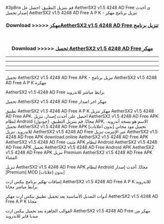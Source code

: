 #3p8nx قم بتنزيل التطبيق. احصل عل AetherSX2 v1.5 4248 AD Free  ى أحدث إصدار.تحميل AetherSX2 v1.5 4248 AD Free  A P K - تنزيل برنامج مهكر



<div align="center">
<h3>Download >>>>> <a href="https://ar-sites.web.app/?ar= AetherSX2 v1.5 4248 AD Free ">مهكرAetherSX2 v1.5 4248 AD Free  تنزيل برنامج</a></h3><br>

<h3>Download >>>>> <a href="https://ar-sites.web.app/?ar= AetherSX2 v1.5 4248 AD Free ">تحميل AetherSX2 v1.5 4248 AD Free  مهكر</a></h3>
</div>


----------------------------------------------------------

----------------------------------------------------------

----------------------------------------------------------

----------------------------------------------------------


تحميل AetherSX2 v1.5 4248 AD Free  APK - تنزيل برنامج AetherSX2 v1.5 4248 AD Free  A P K مهكرة

AetherSX2 v1.5 4248 AD Free  برابط مباشر للاندرويد

تحميل AetherSX2 v1.5 4248 AD Free  مهكر اخر اصدار

تطبيق AetherSX2 v1.5 4248 AD Free  A P K مهكر
تنزيل AetherSX2 v1.5 4248 AD Free  APK. احصل على أحدث إصدار.
تنزيل AetherSX2 v1.5 4248 AD Free  APK لنظام Android مجانًا.
قم بتنزيل التطبيق. {جودول} APK. الاسم هو نسخة أندرويد.
تحميل AetherSX2 v1.5 4248 AD Free  APK [بدون اعلانات]
تحميل مود مجاني للاندرويد.
تنزيل AetherSX2 v1.5 4248 AD Free  عبر الإنترنت
تنزيل AetherSX2 v1.5 4248 AD Free  APK
download.online AetherSX2 v1.5 4248 AD Free  APK
AetherSX2 v1.5 4248 AD Free  مثبت APK لنظام Android
AetherSX2 v1.5 4248 AD Free  APK
تحميل AetherSX2 v1.5 4248 AD Free  Android APK
AetherSX2 v1.5 4248 AD Free  APK تنزيل Premium
AetherSX2 v1.5 4248 AD Free  APK الفضاء

تنزيل AetherSX2 v1.5 4248 AD Free  APK لنظام Android مجانًا. أحدث إصدار [Premium] MOD [بدون إعلانات]

إضافات تهكير برنامج بيكس ارت AetherSX2 v1.5 4248 AD Free  A P K للاندرويد برابط مباشر مجانا

أدوات التعديل الأساسية بعد تحميل تطبيق بيكس ارت مهكر AetherSX2 v1.5 4248 AD Free  A P K مجانا

القوالب الجاهزة بعد تحميل بيكس ارت AetherSX2 v1.5 4248 AD Free  مهكر من ميديا فاير للاندرويد



